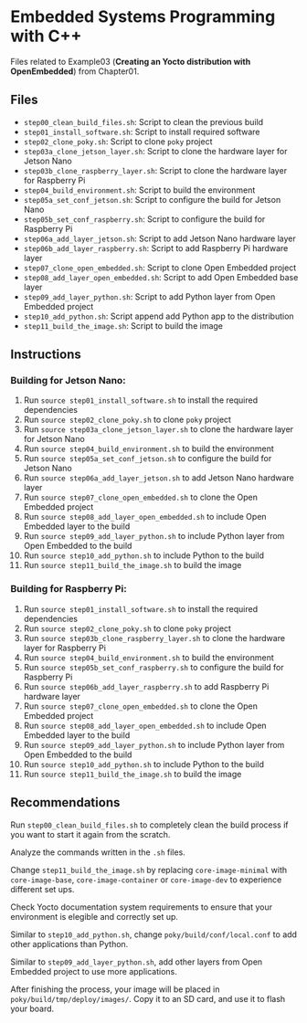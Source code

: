 # Embedded Systems Programming with C++

Files related to Example03 (**Creating an Yocto distribution with OpenEmbedded**) from Chapter01.

## Files

* `step00_clean_build_files.sh`: Script to clean the previous build
* `step01_install_software.sh`: Script to install required software
* `step02_clone_poky.sh`: Script to clone `poky` project
* `step03a_clone_jetson_layer.sh`: Script to clone the hardware layer for Jetson Nano
* `step03b_clone_raspberry_layer.sh`: Script to clone the hardware layer for Raspberry Pi
* `step04_build_environment.sh`: Script to build the environment
* `step05a_set_conf_jetson.sh`: Script to configure the build for Jetson Nano
* `step05b_set_conf_raspberry.sh`: Script to configure the build for Raspberry Pi
* `step06a_add_layer_jetson.sh`: Script to add Jetson Nano hardware layer
* `step06b_add_layer_raspberry.sh`: Script to add Raspberry Pi hardware layer
* `step07_clone_open_embedded.sh`: Script to clone Open Embedded project
* `step08_add_layer_open_embedded.sh`: Script to add Open Embedded base layer
* `step09_add_layer_python.sh`: Script to add Python layer from Open Embedded project
* `step10_add_python.sh`: Script append add Python app to the distribution
* `step11_build_the_image.sh`: Script to build the image

## Instructions

### Building for Jetson Nano:

1. Run `source step01_install_software.sh` to install the required dependencies
2. Run `source step02_clone_poky.sh` to clone `poky` project
3. Run `source step03a_clone_jetson_layer.sh` to clone the hardware layer for Jetson Nano
4. Run `source step04_build_environment.sh` to build the environment
5. Run `source step05a_set_conf_jetson.sh` to configure the build for Jetson Nano
6. Run `source step06a_add_layer_jetson.sh` to add Jetson Nano hardware layer
7. Run `source step07_clone_open_embedded.sh` to clone the Open Embedded project
8. Run `source step08_add_layer_open_embedded.sh` to include Open Embedded layer to the build
9. Run `source step09_add_layer_python.sh` to include Python layer from Open Embedded to the build
10. Run `source step10_add_python.sh` to include Python to the build
11. Run `source step11_build_the_image.sh` to build the image

### Building for Raspberry Pi:

1. Run `source step01_install_software.sh` to install the required dependencies
2. Run `source step02_clone_poky.sh` to clone `poky` project
3. Run `source step03b_clone_raspberry_layer.sh` to clone the hardware layer for Raspberry Pi
4. Run `source step04_build_environment.sh` to build the environment
5. Run `source step05b_set_conf_raspberry.sh` to configure the build for Raspberry Pi
6. Run `source step06b_add_layer_raspberry.sh` to add Raspberry Pi hardware layer
7. Run `source step07_clone_open_embedded.sh` to clone the Open Embedded project
8. Run `source step08_add_layer_open_embedded.sh` to include Open Embedded layer to the build
9. Run `source step09_add_layer_python.sh` to include Python layer from Open Embedded to the build
10. Run `source step10_add_python.sh` to include Python to the build
11. Run `source step11_build_the_image.sh` to build the image

## Recommendations

Run `step00_clean_build_files.sh` to completely clean the build process if you want to start it again from the scratch.

Analyze the commands written in the `.sh` files.

Change `step11_build_the_image.sh` by replacing `core-image-minimal` with `core-image-base`, `core-image-container` or `core-image-dev` to experience different set ups.

Check Yocto documentation system requirements to ensure that your environment is elegible and correctly set up.

Similar to `step10_add_python.sh`, change `poky/build/conf/local.conf` to add other applications than Python.

Similar to `step09_add_layer_python.sh`, add other layers from Open Embedded project to use more applications.

After finishing the process, your image will be placed in `poky/build/tmp/deploy/images/`. Copy it to an SD card, and use it to flash your board.
